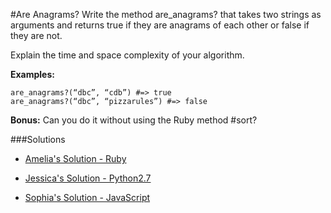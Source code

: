 #Are Anagrams?
Write the method are_anagrams? that takes two strings as arguments and returns true if they are anagrams of each other or false if they are not.

Explain the time and space complexity of your algorithm.


**Examples:**
```code
are_anagrams?(“dbc”, “cdb”) #=> true
are_anagrams?(“dbc”, “pizzarules”) #=> false
```

**Bonus:** Can you do it without using the Ruby method #sort?

###Solutions

- [Amelia's Solution - Ruby](https://github.com/kpedersen00/Intro-to-Whiteboarding-DBC/blob/master/solutions/is_anagram.rb)

- [Jessica's Solution - Python2.7](https://github.com/chatasweetie/whiteboarding-and-coding-problems/blob/master/questions/is_anagram/solution/is_anagram.py)

- [Sophia's Solution - JavaScript](https://github.com/chatasweetie/whiteboarding-and-coding-problems/blob/master/questions/is_anagram/solution/are_anagrams.js)
